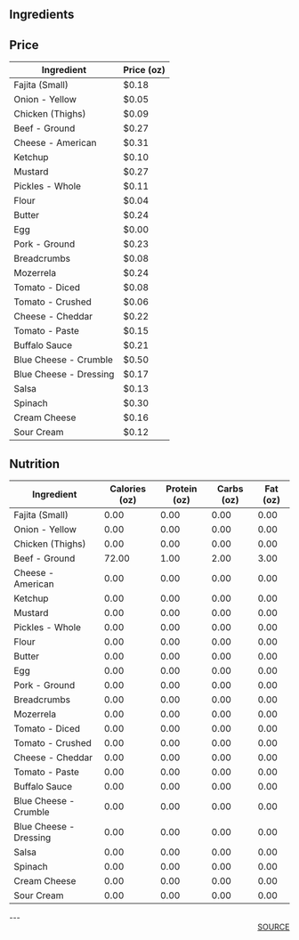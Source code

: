 ## Ingredients
## Price
| Ingredient | Price (oz) |
| ------------ | ------------ |
| Fajita (Small) | $0.18 |
| Onion - Yellow | $0.05 |
| Chicken  (Thighs) | $0.09 |
| Beef - Ground | $0.27 |
| Cheese - American | $0.31 |
| Ketchup | $0.10 |
| Mustard | $0.27 |
| Pickles - Whole | $0.11 |
| Flour | $0.04 |
| Butter | $0.24 |
| Egg | $0.00 |
| Pork - Ground | $0.23 |
| Breadcrumbs | $0.08 |
| Mozerrela  | $0.24 |
| Tomato - Diced | $0.08 |
| Tomato - Crushed | $0.06 |
| Cheese - Cheddar | $0.22 |
| Tomato - Paste | $0.15 |
| Buffalo Sauce | $0.21 |
| Blue Cheese - Crumble | $0.50 |
| Blue Cheese - Dressing | $0.17 |
| Salsa | $0.13 |
| Spinach | $0.30 |
| Cream Cheese | $0.16 |
| Sour Cream | $0.12 |

## Nutrition
| Ingredient | Calories (oz) | Protein (oz) | Carbs (oz) | Fat (oz) |
| ------------ | ------------ | ------------ | ------------ | ------------ |
| Fajita (Small) | 0.00 | 0.00 | 0.00 | 0.00 |
| Onion - Yellow | 0.00 | 0.00 | 0.00 | 0.00 |
| Chicken  (Thighs) | 0.00 | 0.00 | 0.00 | 0.00 |
| Beef - Ground | 72.00 | 1.00 | 2.00 | 3.00 |
| Cheese - American | 0.00 | 0.00 | 0.00 | 0.00 |
| Ketchup | 0.00 | 0.00 | 0.00 | 0.00 |
| Mustard | 0.00 | 0.00 | 0.00 | 0.00 |
| Pickles - Whole | 0.00 | 0.00 | 0.00 | 0.00 |
| Flour | 0.00 | 0.00 | 0.00 | 0.00 |
| Butter | 0.00 | 0.00 | 0.00 | 0.00 |
| Egg | 0.00 | 0.00 | 0.00 | 0.00 |
| Pork - Ground | 0.00 | 0.00 | 0.00 | 0.00 |
| Breadcrumbs | 0.00 | 0.00 | 0.00 | 0.00 |
| Mozerrela  | 0.00 | 0.00 | 0.00 | 0.00 |
| Tomato - Diced | 0.00 | 0.00 | 0.00 | 0.00 |
| Tomato - Crushed | 0.00 | 0.00 | 0.00 | 0.00 |
| Cheese - Cheddar | 0.00 | 0.00 | 0.00 | 0.00 |
| Tomato - Paste | 0.00 | 0.00 | 0.00 | 0.00 |
| Buffalo Sauce | 0.00 | 0.00 | 0.00 | 0.00 |
| Blue Cheese - Crumble | 0.00 | 0.00 | 0.00 | 0.00 |
| Blue Cheese - Dressing | 0.00 | 0.00 | 0.00 | 0.00 |
| Salsa | 0.00 | 0.00 | 0.00 | 0.00 |
| Spinach | 0.00 | 0.00 | 0.00 | 0.00 |
| Cream Cheese | 0.00 | 0.00 | 0.00 | 0.00 |
| Sour Cream | 0.00 | 0.00 | 0.00 | 0.00 |

<div style='page-break-after: always;'></div>
---
<div style='page-break-after: always;'></div>
<div style='text-align: right'>
<a href='https://docs.google.com/spreadsheets/d/e/2PACX-1vSAyak9YlStJt0W2QiXNHVF8FODXyzkGh0HTz9XkhPPqGQ7IycIP1MG9gofJCHmb8c_vAcLKiqcYQXQ/pub?output=xlsx'>SOURCE</a>
</div>
